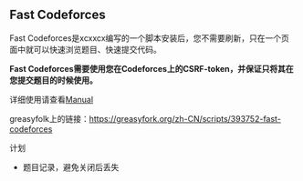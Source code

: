 ## Fast Codeforces

Fast Codeforces是xcxxcx编写的一个脚本安装后，您不需要刷新，只在一个页面中就可以快速浏览题目、快速提交代码。

**Fast Codeforces需要使用您在Codeforces上的CSRF-token，并保证只将其在您提交题目的时候使用。**

详细使用请查看[Manual](https://github.com/xcx-xcx/Fast-Codeforces/blob/master/manual.md)

greasyfolk上的链接：<https://greasyfork.org/zh-CN/scripts/393752-fast-codeforces>

计划

+ 题目记录，避免关闭后丢失
